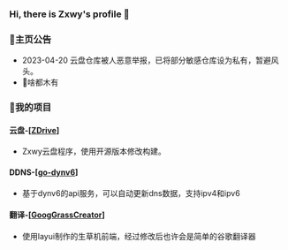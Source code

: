 ### Hi, there is Zxwy's profile 👋
<!--
### 😅个人简介
+ 2021年始于为与好友分享文件搭建网盘，踏上了开发之路
+ 2021年第一次接触linux服务器，白嫖euserv德鸡
+ 2022年使用开源程序搭建自己的小站，创建此号存储静态文件
+ 2022年jsdelivr在中国大陆被屏蔽，关停网站一段时间
+ 2023年使用backblaze+gcore搭建自己的cdn静态仓库
+ 2023年正式学习编程，目标html、php、golang
+ ......
-->
### 📃主页公告
+ 2023-04-20 云盘仓库被人恶意举报，已将部分敏感仓库设为私有，暂避风头。
+ 🤔啥都木有
### 🧱我的项目
#### 云盘-[[ZDrive](https://github.com/ZxwyWebSite/ZDrive)]
+ Zxwy云盘程序，使用开源版本修改构建。
#### DDNS-[[go-dynv6](https://github.com/ZxwyWebSite/go-dynv6)]
+ 基于dynv6的api服务，可以自动更新dns数据，支持ipv4和ipv6
#### 翻译-[[GoogGrassCreator](https://github.com/ZxwyWebSite/GoogGrassCreator)]
+ 使用layui制作的生草机前端，经过修改后也许会是简单的谷歌翻译器
<!--
#### 网站-[[HTRJ-WebSite](https://github.com/ZxwyWebSite/HTRJ-WebSite)]
+ 使用php修改制作的胡桃日记官网，起源于b站的一个视频

### 🎯其它记录
\> 2023-03-15
+ 升级本地服务器配置（*.zxwy.ml）
+ cpu_g3260，mem_ddr3-1333-2g*2，disk_120g-ssd，net_cmcc-ipv6

### 我的站点
+ zxwy.tk —— 国外的euserv主服务器，使用cloudflarecdn
+ zxwy.ml —— 国内的2c4g本地服务器，ipv6only
+ zxwy.cf —— 国内的2c4g本地服务器，使用cloudflarecdn
+ zw-cdn.tk —— backblaze静态仓库，使用gcorecdn

### 📃任务队列
+ 视频站将于2022年底开站

**ZxwyWebSite/zxwywebsite** is a ✨ _special_ ✨ repository because its `README.md` (this file) appears on your GitHub profile.

Here are some ideas to get you started:

- 🔭 I’m currently working on ...
- 🌱 I’m currently learning ...
- 👯 I’m looking to collaborate on ...
- 🤔 I’m looking for help with ...
- 💬 Ask me about ...
- 📫 How to reach me: ...
- 😄 Pronouns: ...
- ⚡ Fun fact: ...
-->
